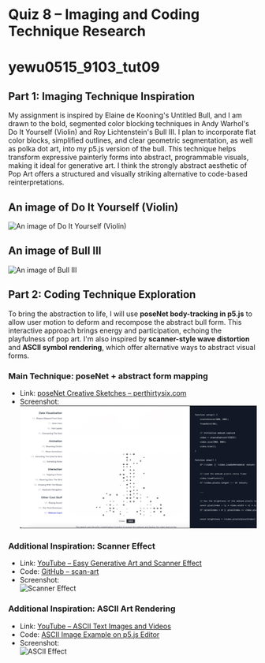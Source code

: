 # Quiz 8 – Imaging and Coding Technique Research
# yewu0515_9103_tut09

## Part 1: Imaging Technique Inspiration
My assignment is inspired by Elaine de Kooning's Untitled Bull, and I am drawn to the bold, segmented color blocking techniques in Andy Warhol's Do It Yourself (Violin) and Roy Lichtenstein's Bull III. I plan to incorporate flat color blocks, simplified outlines, and clear geometric segmentation, as well as polka dot art, into my p5.js version of the bull. This technique helps transform expressive painterly forms into abstract, programmable visuals, making it ideal for generative art. I think the strongly abstract aesthetic of Pop Art offers a structured and visually striking alternative to code-based reinterpretations.
## An image of Do It Yourself (Violin)
![An image of Do It Yourself (Violin)](https://d7hftxdivxxvm.cloudfront.net/?height=602&quality=50&resize_to=fit&src=https%3A%2F%2Fd32dm0rphc51dk.cloudfront.net%2FBubkJZdfkKyN8nagQ7LW6g%2Fnormalized.jpg&width=800)
## An image of Bull III
![An image of Bull III](https://media.nga.gov/iiif/49e4c263-5e1c-4cae-9fca-a41176e7e424/full/!588,600/0/default.jpg)

## Part 2: Coding Technique Exploration

To bring the abstraction to life, I will use **poseNet body-tracking in p5.js** to allow user motion to deform and recompose the abstract bull form. This interactive approach brings energy and participation, echoing the playfulness of pop art. I'm also inspired by **scanner-style wave distortion** and **ASCII symbol rendering**, which offer alternative ways to abstract visual forms.

### Main Technique: poseNet + abstract form mapping
- Link: [poseNet Creative Sketches – perthirtysix.com](https://perthirtysix.com/explore-creative-coding-with-30-p5js-sketches)  
- Screenshot:
  ![alt text](assets/3561746720903_.pic.jpg)
### Additional Inspiration: Scanner Effect
- Link: [YouTube – Easy Generative Art and Scanner Effect](https://www.youtube.com/watch?v=zJnSwHnYLhs)  
- Code: [GitHub – scan-art](https://github.com/kenjihiranabe/scan-art)  
- Screenshot:  
  ![Scanner Effect](https://i.ytimg.com/vi/zJnSwHnYLhs/maxresdefault.jpg)

### Additional Inspiration: ASCII Art Rendering
- Link: [YouTube – ASCII Text Images and Videos](https://www.youtube.com/watch?v=4IyeLc6J1Uo)  
- Code: [ASCII Image Example on p5.js Editor](https://editor.p5js.org/aaronmt/sketches/EeAIM5LOp)  
- Screenshot:  
  ![ASCII Effect](https://i.ytimg.com/vi/4IyeLc6J1Uo/maxresdefault.jpg)
  
